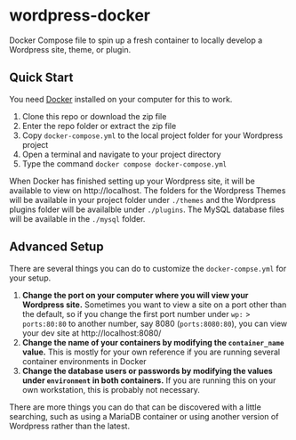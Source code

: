 # wordpress-docker
Docker Compose file to spin up a fresh container to locally develop a Wordpress site, theme, or plugin.

## Quick Start

You need [Docker](https://docs.docker.com/desktop/) installed on your computer for this to work.

1. Clone this repo or download the zip file
2. Enter the repo folder or extract the zip file
3. Copy `docker-compose.yml` to the local project folder for your Wordpress project
4. Open a terminal and navigate to your project directory
5. Type the command `docker compose docker-compose.yml`

When Docker has finished setting up your Wordpress site, it will be available to view on http://localhost. The folders for the Wordpress Themes will be available in your project folder under `./themes` and the Wordpress plugins folder will be availalble under `./plugins`. The MySQL database files will be available in the `./mysql` folder.

## Advanced Setup

There are several things you can do to customize the `docker-compse.yml` for your setup.

1. **Change the port on your computer where you will view your Wordpress site.** Sometimes you want to view a site on a port other than the default, so if you change the first port number under `wp:` > `ports:80:80` to another number, say 8080 (`ports:8080:80`), you can view your dev site at http://localhost:8080/
2. **Change the name of your containers by modifying the `container_name` value.** This is mostly for your own reference if you are running several container environments in Docker
3. **Change the database users or passwords by modifying the values under `environment` in both containers.** If you are running this on your own workstation, this is probably not necessary.

There are more things you can do that can be discovered with a little searching, such as using a MariaDB container or using another version of Wordpress rather than the latest.